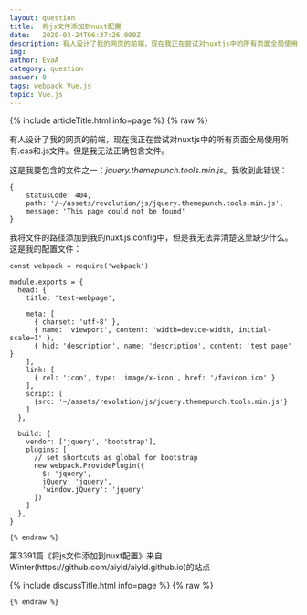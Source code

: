 ```yaml
---
layout: question
title:  将js文件添加到nuxt配置
date:   2020-03-24T06:37:26.000Z
description: 有人设计了我的网页的前端，现在我正在尝试对nuxtjs中的所有页面全局使用所有.css和.js文件。但是我无法正确包含文件。这是我要包含的文件之一：j...
img: 
author: EvaA
category: question
answer: 0
tags: webpack Vue.js
topic: Vue.js
---
```

<div class="article-root">
  <div class="article">
    {% include articleTitle.html info=page %}
    {% raw %}
    <div class="article-content"><p><font style="vertical-align: inherit;"><font style="vertical-align: inherit;">有人设计了我的网页的前端，现在我正在尝试对nuxtjs中的所有页面全局使用所有.css和.js文件。</font><font style="vertical-align: inherit;">但是我无法正确包含文件。</font></font></p>

<p><font style="vertical-align: inherit;"><font style="vertical-align: inherit;">这是我要包含的文件之一：</font></font><em><font style="vertical-align: inherit;"><font style="vertical-align: inherit;">jquery.themepunch.tools.min.js</font></font></em><font style="vertical-align: inherit;"><font style="vertical-align: inherit;">。</font><font style="vertical-align: inherit;">我收到此错误：</font></font></p>

<p><code>{
    statusCode: 404, 
    path: '/~/assets/revolution/js/jquery.themepunch.tools.min.js',
    message: 'This page could not be found' 
}</code></p>

<p><font style="vertical-align: inherit;"><font style="vertical-align: inherit;">我将文件的路径添加到我的nuxt.js.config中，但是我无法弄清楚这里缺少什么。</font><font style="vertical-align: inherit;">这是我的配置文件：</font></font></p>

<pre><code>const webpack = require('webpack')<font></font>
<font></font>
module.exports = {<font></font>
  head: {<font></font>
    title: 'test-webpage',<font></font>
<font></font>
    meta: [<font></font>
      { charset: 'utf-8' },<font></font>
      { name: 'viewport', content: 'width=device-width, initial-scale=1' },<font></font>
      { hid: 'description', name: 'description', content: 'test page' }<font></font>
    ],<font></font>
    link: [<font></font>
      { rel: 'icon', type: 'image/x-icon', href: '/favicon.ico' }<font></font>
    ],<font></font>
    script: [<font></font>
      {src: '~/assets/revolution/js/jquery.themepunch.tools.min.js'}<font></font>
    ]<font></font>
  },<font></font>
<font></font>
  build: {<font></font>
    vendor: ['jquery', 'bootstrap'],<font></font>
    plugins: [<font></font>
      // set shortcuts as global for bootstrap<font></font>
      new webpack.ProvidePlugin({<font></font>
        $: 'jquery',<font></font>
        jQuery: 'jquery',<font></font>
        'window.jQuery': 'jquery'<font></font>
      })<font></font>
    ]<font></font>
  },<font></font>
}<font></font>
</code></pre></div>
    {% endraw %}
  </div>
  <p class="winter_mark">第3391篇《将js文件添加到nuxt配置》来自Winter(https://github.com/aiyld/aiyld.github.io)的站点</p>
  <div class="discuss-wrapper">
    {% include discussTitle.html info=page %}
    {% raw %}
    
    {% endraw %}
  </div>
<div>
